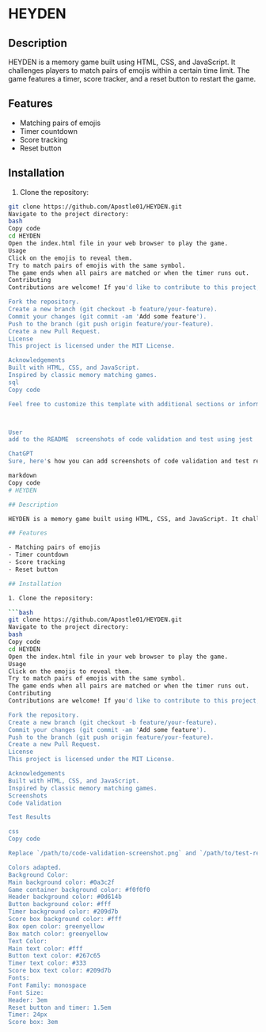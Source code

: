 # HEYDEN

## Description

HEYDEN is a memory game built using HTML, CSS, and JavaScript. It challenges players to match pairs of emojis within a certain time limit. The game features a timer, score tracker, and a reset button to restart the game.

## Features

- Matching pairs of emojis
- Timer countdown
- Score tracking
- Reset button

## Installation

1. Clone the repository:

```bash
git clone https://github.com/Apostle01/HEYDEN.git
Navigate to the project directory:
bash
Copy code
cd HEYDEN
Open the index.html file in your web browser to play the game.
Usage
Click on the emojis to reveal them.
Try to match pairs of emojis with the same symbol.
The game ends when all pairs are matched or when the timer runs out.
Contributing
Contributions are welcome! If you'd like to contribute to this project, please follow these steps:

Fork the repository.
Create a new branch (git checkout -b feature/your-feature).
Commit your changes (git commit -am 'Add some feature').
Push to the branch (git push origin feature/your-feature).
Create a new Pull Request.
License
This project is licensed under the MIT License.

Acknowledgements
Built with HTML, CSS, and JavaScript.
Inspired by classic memory matching games.
sql
Copy code

Feel free to customize this template with additional sections or information specific to your project!



User
add to the README  screenshots of code validation and test using jest

ChatGPT
Sure, here's how you can add screenshots of code validation and test results to your README.md using Markdown in VSCode:

markdown
Copy code
# HEYDEN

## Description

HEYDEN is a memory game built using HTML, CSS, and JavaScript. It challenges players to match pairs of emojis within a certain time limit. The game features a timer, score tracker, and a reset button to restart the game.

## Features

- Matching pairs of emojis
- Timer countdown
- Score tracking
- Reset button

## Installation

1. Clone the repository:

```bash
git clone https://github.com/Apostle01/HEYDEN.git
Navigate to the project directory:
bash
Copy code
cd HEYDEN
Open the index.html file in your web browser to play the game.
Usage
Click on the emojis to reveal them.
Try to match pairs of emojis with the same symbol.
The game ends when all pairs are matched or when the timer runs out.
Contributing
Contributions are welcome! If you'd like to contribute to this project, please follow these steps:

Fork the repository.
Create a new branch (git checkout -b feature/your-feature).
Commit your changes (git commit -am 'Add some feature').
Push to the branch (git push origin feature/your-feature).
Create a new Pull Request.
License
This project is licensed under the MIT License.

Acknowledgements
Built with HTML, CSS, and JavaScript.
Inspired by classic memory matching games.
Screenshots
Code Validation

Test Results

css
Copy code

Replace `/path/to/code-validation-screenshot.png` and `/path/to/test-results-screenshot.png` with the actual file paths of your screenshots. Make sure to place the screenshots in the appropriate directory relative to your README.md file.

Colors adapted.
Background Color:
Main background color: #0a3c2f
Game container background color: #f0f0f0
Header background color: #0d614b
Button background color: #fff
Timer background color: #209d7b
Score box background color: #fff
Box open color: greenyellow
Box match color: greenyellow
Text Color:
Main text color: #fff
Button text color: #267c65
Timer text color: #333
Score box text color: #209d7b
Fonts:
Font Family: monospace
Font Size:
Header: 3em
Reset button and timer: 1.5em
Timer: 24px
Score box: 3em

